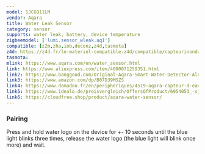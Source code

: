 ```yaml
---
model: SJCGQ11LM
vendor: Aqara
title: Water Leak Sensor
category: sensor
supports: water leak, battery, device temperature
zigbeemodel: ['lumi.sensor_wleak.aq1']
compatible: [z2m,zha,iob,deconz,z4d,tasmota]
z4d: https://z4d.fr/le-materiel-compatible-z4d/compatible/capteurinondation
tasmota: 
mlink: https://www.aqara.com/en/water_sensor.html
link: https://www.aliexpress.com/item/4000071259351.html
link2: https://www.banggood.com/Original-Aqara-Smart-Water-Detector-Alarm-Sensor-Flooding-Sensor-Remote-Alarm-with-APP-From-Xiaomi-Eco-System-p-1174770.html
link3: https://www.amazon.com/dp/B07D39MSZS
link4: https://www.domadoo.fr/en/peripheriques/4519-aqara-capteur-d-eau-zigbee-6970504210257.html
link5: https://www.idealo.de/preisvergleich/OffersOfProduct/6954053_-sjcgq11lm-aqara.html
link6: https://cloudfree.shop/product/aqara-water-sensor/
---
```

### Pairing
Press and hold water logo on the device for +- 10 seconds until the blue light blinks
three times, release the water logo (the blue light will blink once more) and wait.
